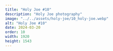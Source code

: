 ```yaml
---
title: "Holy Joe #10"
description: "Holy Joe photography"
image: "../../assets/holy-joe/10_holy-joe.webp"
alt: "Holy Joe #10"
date: 2024-03-20
order: 10
width: 1920
height: 1543
---
```

